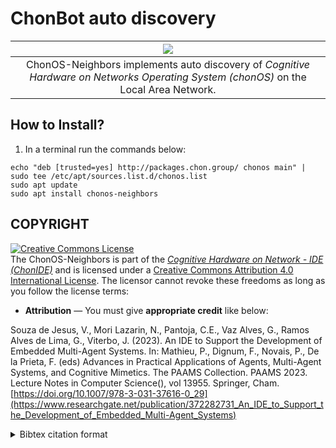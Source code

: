 # ChonBot auto discovery

|![](https://github.com/chon-group/chonIDE/assets/32855001/28799173-245a-4ce0-8ace-0cd2c06733d2)|
|:--:|
|ChonOS-Neighbors implements auto discovery of _Cognitive Hardware on Networks Operating System (chonOS)_ on the Local Area Network.|

## How to Install?
1) In a terminal run the commands below:

```console
echo "deb [trusted=yes] http://packages.chon.group/ chonos main" | sudo tee /etc/apt/sources.list.d/chonos.list
sudo apt update
sudo apt install chonos-neighbors
```

## COPYRIGHT
<a rel="license" href="http://creativecommons.org/licenses/by/4.0/"><img alt="Creative Commons License" style="border-width:0" src="https://i.creativecommons.org/l/by/4.0/88x31.png" /></a><br />The ChonOS-Neighbors is part of the [_Cognitive Hardware on Network - IDE (ChonIDE)_](https://ide.chon.group) and is licensed under a <a rel="license" href="http://creativecommons.org/licenses/by/4.0/">Creative Commons Attribution 4.0 International License</a>. The licensor cannot revoke these freedoms as long as you follow the license terms:

* __Attribution__ — You must give __appropriate credit__ like below:

Souza de Jesus, V., Mori Lazarin, N., Pantoja, C.E., Vaz Alves, G., Ramos Alves de Lima, G., Viterbo, J. (2023). An IDE to Support the Development of Embedded Multi-Agent Systems. In: Mathieu, P., Dignum, F., Novais, P., De la Prieta, F. (eds) Advances in Practical Applications of Agents, Multi-Agent Systems, and Cognitive Mimetics. The PAAMS Collection. PAAMS 2023. Lecture Notes in Computer Science(), vol 13955. Springer, Cham. [https://doi.org/10.1007/978-3-031-37616-0_29](https://www.researchgate.net/publication/372282731_An_IDE_to_Support_the_Development_of_Embedded_Multi-Agent_Systems)


<details>
<summary> Bibtex citation format</summary>

```
@InProceedings{chonIDE,
    doi="10.1007/978-3-031-37616-0_29"
    author="Souza de Jesus, Vinicius
    and Mori Lazarin, Nilson
    and Pantoja, Carlos Eduardo
    and Vaz Alves, Gleifer
    and Ramos Alves de Lima, Gabriel
    and Viterbo, Jose",
    editor="Mathieu, Philippe
    and Dignum, Frank
    and Novais, Paulo
    and De la Prieta, Fernando",
    title="An IDE to Support the Development of Embedded Multi-Agent Systems",
    booktitle="Advances in Practical Applications of Agents, Multi-Agent Systems, and Cognitive Mimetics. The PAAMS Collection",
    year="2023",
    publisher="Springer Nature Switzerland",
    address="Cham",
    pages="346--358",
    isbn="978-3-031-37616-0"
}

```
</details>
